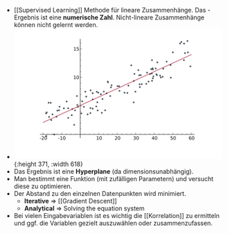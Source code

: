 - [[Supervised Learning]] Methode für lineare Zusammenhänge. Das - Ergebnis ist eine **numerische Zahl**. Nicht-lineare Zusammenhänge können nicht gelernt werden.
- ![image_1647857129729_0.png](../assets/image_1647857129729_0_1649088644396_0.png){:height 371, :width 618}
- Das Ergebnis ist eine **Hyperplane** (da dimensionsunabhängig).
- Man bestimmt eine Funktion (mit zufälligen Parametern) und versucht diese zu optimieren.
- Der Abstand zu den einzelnen Datenpunkten wird minimiert.
	- **Iterative** => [[Gradient Descent]]
	- **Analytical** => Solving the equation system
- Bei vielen Eingabevariablen ist es wichtig die [[Korrelation]] zu ermitteln und ggf. die Variablen gezielt auszuwählen oder zusammenzufassen.